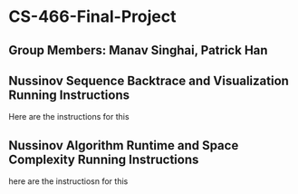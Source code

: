 # CS-466-Final-Project
## Group Members: Manav Singhai, Patrick Han

## Nussinov Sequence Backtrace and Visualization Running Instructions
Here are the instructions for this

## Nussinov Algorithm Runtime and Space Complexity Running Instructions
here are the instructiosn for this
